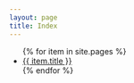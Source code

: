 ```yaml
--- 
layout: page
title: Index
---
```


<ul>
  {% for item in site.pages %}
    <li {% if page.url contains item.url %}class="active"{% endif %}><a href="{{ item.url }}">{{ item.title }}</a></li>
  {% endfor %}
</ul>
